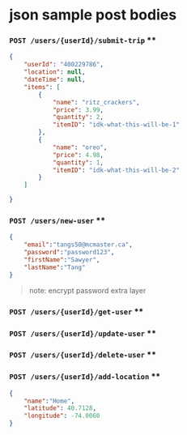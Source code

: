 # json sample post bodies

### `POST /users/{userId}/submit-trip` \*\*

```json
{
    "userId": "400229786",
    "location": null,
    "dateTime": null,
    "items": [
        {
            "name": "ritz_crackers",
            "price": 3.99,
            "quantity": 2,
            "itemID": "idk-what-this-will-be-1"
        },
        {
            "name": "oreo",
            "price": 4.98,
            "quantity": 1,
            "itemID": "idk-what-this-will-be-2"
        }
    ]

}
```

### `POST /users/new-user` \*\*

```json
{
    "email":"tangs50@mcmaster.ca",
    "password":"password123",
    "firstName":"Sawyer",
    "lastName":"Tang"
}
```
> note: encrypt password extra layer

### `POST /users/{userId}/get-user` \*\*

### `POST /users/{userId}/update-user` \*\*

### `POST /users/{userId}/delete-user` \*\*


### `POST /users/{userId}/add-location` \*\*

```json
{
    "name":"Home",
    "latitude": 40.7128,
    "longitude": -74.0060
}
```